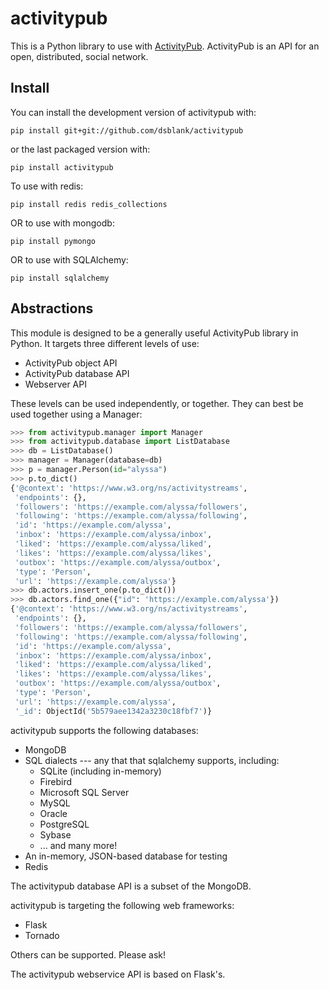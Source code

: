 # activitypub

This is a Python library to use with
[ActivityPub](https://en.wikipedia.org/wiki/ActivityPub). ActivityPub
is an API for an open, distributed, social network.

## Install

You can install the development version of activitypub with:

```
pip install git+git://github.com/dsblank/activitypub
```

or the last packaged version with:

```
pip install activitypub
```
To use with redis:

```
pip install redis redis_collections
```

OR to use with mongodb:

```
pip install pymongo
```

OR to use with SQLAlchemy:

```
pip install sqlalchemy
```

## Abstractions

This module is designed to be a generally useful ActivityPub library in Python. It targets three different levels of use:

* ActivityPub object API
* ActivityPub database API
* Webserver API

These levels can be used independently, or together. They can best be used together using a Manager:

```python
>>> from activitypub.manager import Manager
>>> from activitypub.database import ListDatabase
>>> db = ListDatabase()
>>> manager = Manager(database=db)
>>> p = manager.Person(id="alyssa")
>>> p.to_dict()
{'@context': 'https://www.w3.org/ns/activitystreams',
 'endpoints': {},
 'followers': 'https://example.com/alyssa/followers',
 'following': 'https://example.com/alyssa/following',
 'id': 'https://example.com/alyssa',
 'inbox': 'https://example.com/alyssa/inbox',
 'liked': 'https://example.com/alyssa/liked',
 'likes': 'https://example.com/alyssa/likes',
 'outbox': 'https://example.com/alyssa/outbox',
 'type': 'Person',
 'url': 'https://example.com/alyssa'}
>>> db.actors.insert_one(p.to_dict())
>>> db.actors.find_one({"id": 'https://example.com/alyssa'})
{'@context': 'https://www.w3.org/ns/activitystreams',
 'endpoints': {},
 'followers': 'https://example.com/alyssa/followers',
 'following': 'https://example.com/alyssa/following',
 'id': 'https://example.com/alyssa',
 'inbox': 'https://example.com/alyssa/inbox',
 'liked': 'https://example.com/alyssa/liked',
 'likes': 'https://example.com/alyssa/likes',
 'outbox': 'https://example.com/alyssa/outbox',
 'type': 'Person',
 'url': 'https://example.com/alyssa',
 '_id': ObjectId('5b579aee1342a3230c18fbf7')}
```

activitypub supports the following databases:

* MongoDB
* SQL dialects --- any that that sqlalchemy supports, including:
  * SQLite (including in-memory)
  * Firebird
  * Microsoft SQL Server
  * MySQL
  * Oracle
  * PostgreSQL
  * Sybase
  * ... and many more!
* An in-memory, JSON-based database for testing
* Redis

The activitypub database API is a subset of the MongoDB.

activitypub is targeting the following web frameworks:

* Flask
* Tornado

Others can be supported. Please ask!

The activitypub webservice API is based on Flask's.
